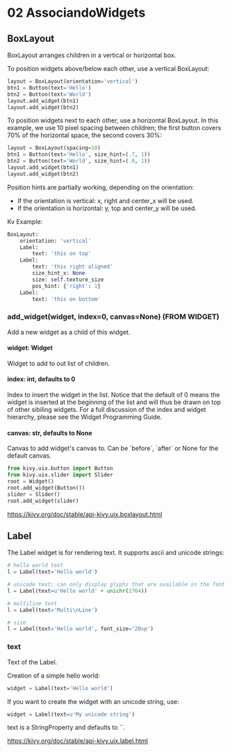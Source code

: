 # 02 AssociandoWidgets

## BoxLayout

BoxLayout arranges children in a vertical or horizontal box.

To position widgets above/below each other, use a vertical BoxLayout:

```python
layout = BoxLayout(orientation='vertical')
btn1 = Button(text='Hello')
btn2 = Button(text='World')
layout.add_widget(btn1)
layout.add_widget(btn2)
```

To position widgets next to each other, use a horizontal BoxLayout. In this example, we use 10 pixel spacing between children; the first button covers 70% of the horizontal space, the second covers 30%:

```python
layout = BoxLayout(spacing=10)
btn1 = Button(text='Hello', size_hint=(.7, 1))
btn2 = Button(text='World', size_hint=(.0, 1))
layout.add_widget(btn1)
layout.add_widget(btn2)
```

Position hints are partially working, depending on the orientation:

* If the orientation is vertical: x, right and center_x will be used.
* If the orientation is horizontal: y, top and center_y will be used.

Kv Example:

```python
BoxLayout:
	orientation: 'vertical'
	Label:
		text: 'this on top'
	Label:
		text: 'this right aligned'
		size_hint_x: None
		size: self.texture_size
		pos_hint: {'right': 1}
	Label:
		text: 'this on bottom'
```

### add_widget(widget, index=0, canvas=None) (FROM WIDGET)

Add a new widget as a child of this widget.

#### widget: Widget

Widget to add to out list of children.

#### index: int, defaults to 0

Index to insert the widget in the list. Notice that the default of 0 means the widget is inserted at the beginning of the list and will thus be drawn on top of other sibiling widgets. For a full discussion of the index and widget hierarchy, please see the Widget Programming Guide.

#### canvas: str, defaults to None

Canvas to add widget's canvas to. Can be \`before´, \`after´ or None for the default canvas.

```python
from kivy.uix.button import Button
from kivy.uix.slider import Slider
root = Widget()
root.add_widget(Button())
slider = Slider()
root.add_widget(slider)
```

https://kivy.org/doc/stable/api-kivy.uix.boxlayout.html

## Label

The Label widget is for rendering text. It supports ascii and unicode strings:

```python
# hello world text
l = Label(text='Hello world')

# unicode text; can only display glyphs that are available in the font
l = Label(text=u'Hello world' + unichr(2764))

# multiline text
l = Label(text='Multi\nLine')

# size
l = Label(text='Hello world', font_size='20sp')
```

### text

Text of the Label.

Creation of a simple hello world:

```python
widget = Label(text='Hello world')
```

If you want to create the widget with an unicode string, use:

```python
widget = Label(text=u'My unicode string')
```

text is a StringProperty and defaults to `´.

https://kivy.org/doc/stable/api-kivy.uix.label.html
